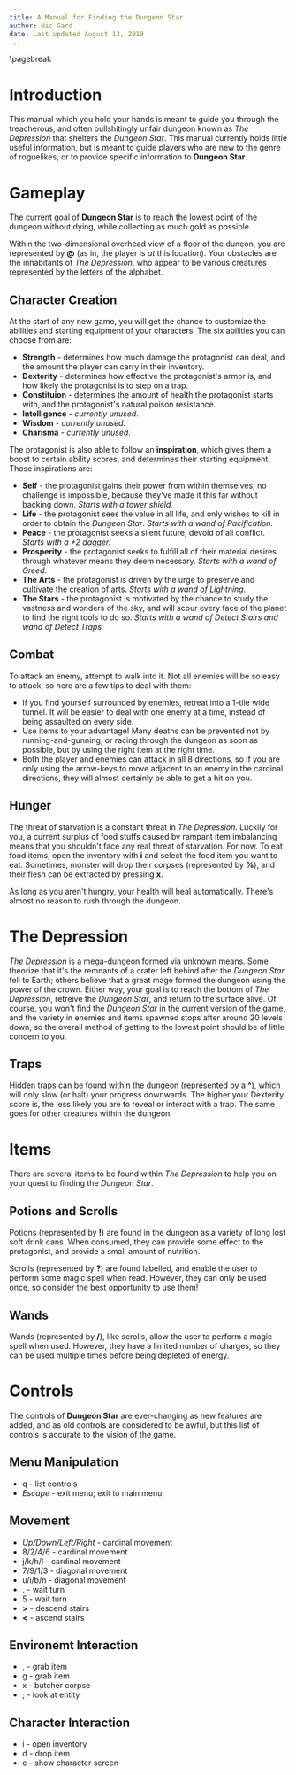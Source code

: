 ```yaml
---
title: A Manual for Finding the Dungeon Star
author: Nic Gard
date: Last updated August 13, 2019
...
```

\pagebreak
# Introduction

This manual which you hold your hands is meant to guide you through the treacherous, and often bullshitingly unfair dungeon known as *The Depression* that shelters the *Dungeon Star*. This manual currently holds little useful information, but is meant to guide players who are new to the genre of roguelikes, or to provide specific information to **Dungeon Star**.

# Gameplay
The current goal of **Dungeon Star** is to reach the lowest point of the dungeon without dying, while collecting as much gold as possible.

Within the two-dimensional overhead view of a floor of the duneon, you are represented by **\@** (as in, the player is *at* this location). Your obstacles are the inhabitants of *The Depression*, who appear to be various creatures represented by the letters of the alphabet.

## Character Creation

At the start of any new game, you will get the chance to customize the abilities and starting equipment of your characters. The six abilities you can choose from are:

* **Strength** - determines how much damage the protagonist can deal, and the amount the player can carry in their inventory.
* **Dexterity** - determines how effective the protagonist's armor is, and how likely the protagonist is to step on a trap.
* **Constituion** - determines the amount of health the protagonist starts with, and the protagonist's natural poison resistance.
* **Intelligence** - *currently unused*.
* **Wisdom** - *currently unused*.
* **Charisma** - *currently unused*.

The protagonist is also able to follow an **inspiration**, which gives them a boost to certain ability scores, and determines their starting equipment. Those inspirations are:

* **Self** - the protagonist gains their power from within themselves; no challenge is impossible, because they've made it this far without backing down. *Starts with a tower shield.*
* **Life** - the protagonist sees the value in all life, and only wishes to kill in order to obtain the *Dungeon Star*. *Starts with a wand of Pacification.*
* **Peace** - the protagonist seeks a silent future, devoid of all conflict. *Starts with a +2 dagger.*
* **Prosperity** - the protagonist seeks to fulfill all of their material desires through whatever means they deem necessary. *Starts with a wand of Greed.*
* **The Arts** - the protagonist is driven by the urge to preserve and cultivate the creation of arts. *Starts with a wand of Lightning.*
* **The Stars** - the protagonist is motivated by the chance to study the vastness and wonders of the sky, and will scour every face of the planet to find the right tools to do so. *Starts with a wand of Detect Stairs and wand of Detect Traps.* 

## Combat

To attack an enemy, attempt to walk into it. Not all enemies will be so easy to attack, so here are a few tips to deal with them:

* If you find yourself surrounded by enemies, retreat into a 1-tile wide tunnel. It will be easier to deal with one enemy at a time, instead of being assaulted on every side.
* Use items to your advantage! Many deaths can be prevented not by running-and-gunning, or racing through the dungeon as soon as possible, but by using the right item at the right time.
* Both the player and enemies can attack in all 8 directions, so if you are only using the arrow-keys to move adjacent to an enemy in the cardinal directions, they will almost certainly be able to get a hit on you.

## Hunger
The threat of starvation is a constant threat in *The Depression*. Luckily for you, a current surplus of food stuffs caused by rampant item imbalancing means that you shouldn't face any real threat of starvation. For now. To eat food items, open the inventory with **i** and select the food item you want to eat. Sometimes, monster will drop their corpses (represented by **%**), and their flesh can be extracted by pressing **x**.

As long as you aren't hungry, your health will heal automatically. There's almost no reason to rush through the dungeon.

# The Depression

*The Depression* is a mega-dungeon formed via unknown means. Some theorize that it's the remnants of a crater left behind after the *Dungeon Star* fell to Earth; others believe that a great mage formed the dungeon using the power of the crown. Either way, your goal is to reach the bottom of *The Depression*, retreive the *Dungeon Star*, and return to the surface alive. Of course, you won't find the *Dungeon Star* in the current version of the game, and the variety in enemies and items spawned stops after around 20 levels down, so the overall method of getting to the lowest point should be of little concern to you.

## Traps

Hidden traps can be found within the dungeon (represented by a **^**), which will only slow (or halt) your progress downwards. The higher your Dexterity score is, the less likely you are to reveal or interact with a trap. The same goes for other creatures within the dungeon.

# Items

There are several items to be found within *The Depression* to help you on your quest to finding the *Dungeon Star*.

## Potions and Scrolls

Potions (represented by **!**) are found in the dungeon as a variety of long lost soft drink cans. When consumed, they can provide some effect to the protagonist, and provide a small amount of nutrition.

Scrolls (represented by **?**) are found labelled, and enable the user to perform some magic spell when read. However, they can only be used once, so consider the best opportunity to use them!

## Wands

Wands (represented by **/**), like scrolls, allow the user to perform a magic spell when used. However, they have a limited number of charges, so they can be used multiple times before being depleted of energy.

# Controls

The controls of **Dungeon Star** are ever-changing as new features are added, and as old controls are considered to be awful, but this list of controls is accurate to the vision of the game.

## Menu Manipulation

* q - list controls
* *Escape* - exit menu; exit to main menu

## Movement

* *Up/Down/Left/Right* - cardinal movement
* 8/2/4/6 - cardinal movement
* j/k/h/l - cardinal movement
* 7/9/1/3 - diagonal movement
* u/i/b/n - diagonal movement
* . - wait turn
* 5 - wait turn
* **>** - descend stairs
* **<** - ascend stairs

## Environemt Interaction

* , - grab item
* g - grab item
* x - butcher corpse
* ; - look at entity

## Character Interaction

* i - open inventory
* d - drop item
* c - show character screen